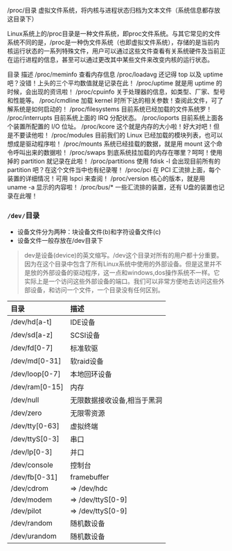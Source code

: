 /proc/目录
虚拟文件系统，将内核与进程状态归档为文本文件（系统信息都存放这目录下）

Linux系统上的/proc目录是一种文件系统，即proc文件系统。与其它常见的文件系统不同的是，/proc是一种伪文件系统（也即虚拟文件系统），存储的是当前内核运行状态的一系列特殊文件，用户可以通过这些文件查看有关系统硬件及当前正在运行进程的信息，甚至可以通过更改其中某些文件来改变内核的运行状态。

目录	描述
/proc/meminfo	查看内存信息
/proc/loadavg	还记得 top 以及 uptime 吧？没错！上头的三个平均数值就是记录在此！
/proc/uptime	就是用 uptime 的时候，会出现的资讯啦！
/proc/cpuinfo	关于处理器的信息，如类型、厂家、型号和性能等。
/proc/cmdline	加载 kernel 时所下达的相关参数！查阅此文件，可了解系统是如何启动的！
/proc/filesystems	目前系统已经加载的文件系统罗！
/proc/interrupts	目前系统上面的 IRQ 分配状态。
/proc/ioports	目前系统上面各个装置所配置的 I/O 位址。
/proc/kcore	这个就是内存的大小啦！好大对吧！但是不要读他啦！
/proc/modules	目前我们的 Linux 已经加载的模块列表，也可以想成是驱动程序啦！
/proc/mounts	系统已经挂载的数据，就是用 mount 这个命令呼叫出来的数据啦！
/proc/swaps	到底系统挂加载的内存在哪里？呵呵！使用掉的 partition 就记录在此啦！
/proc/partitions	使用 fdisk -l 会出现目前所有的 partition 吧？在这个文件当中也有纪录喔！
/proc/pci	在 PCI 汇流排上面，每个装置的详细情况！可用 lspci 来查阅！
/proc/version	核心的版本，就是用 uname -a 显示的内容啦！
/proc/bus/*	一些汇流排的装置，还有 U盘的装置也记录在此喔！



### `/dev/`目录

- 设备文件分为两种：块设备文件(b)和字符设备文件(c)
- 设备文件一般存放在/dev目录下

> dev是设备(device)的英文缩写。/dev这个目录对所有的用户都十分重要。因为在这个目录中包含了所有Linux系统中使用的外部设备。但是这里并不是放的外部设备的驱动程序，这一点和windows,dos操作系统不一样。它实际上是一个访问这些外部设备的端口。我们可以非常方便地去访问这些外部设备，和访问一个文件，一个目录没有任何区别。

| 目录           | 描述                        |
| :------------- | :-------------------------- |
| /dev/hd[a-t]   | IDE设备                     |
| /dev/sd[a-z]   | SCSI设备                    |
| /dev/fd[0-7]   | 标准软驱                    |
| /dev/md[0-31]  | 软raid设备                  |
| /dev/loop[0-7] | 本地回环设备                |
| /dev/ram[0-15] | 内存                        |
| /dev/null      | 无限数据接收设备,相当于黑洞 |
| /dev/zero      | 无限零资源                  |
| /dev/tty[0-63] | 虚拟终端                    |
| /dev/ttyS[0-3] | 串口                        |
| /dev/lp[0-3]   | 并口                        |
| /dev/console   | 控制台                      |
| /dev/fb[0-31]  | framebuffer                 |
| /dev/cdrom     | => /dev/hdc                 |
| /dev/modem     | => /dev/ttyS[0-9]           |
| /dev/pilot     | => /dev/ttyS[0-9]           |
| /dev/random    | 随机数设备                  |
| /dev/urandom   | 随机数设备                  |